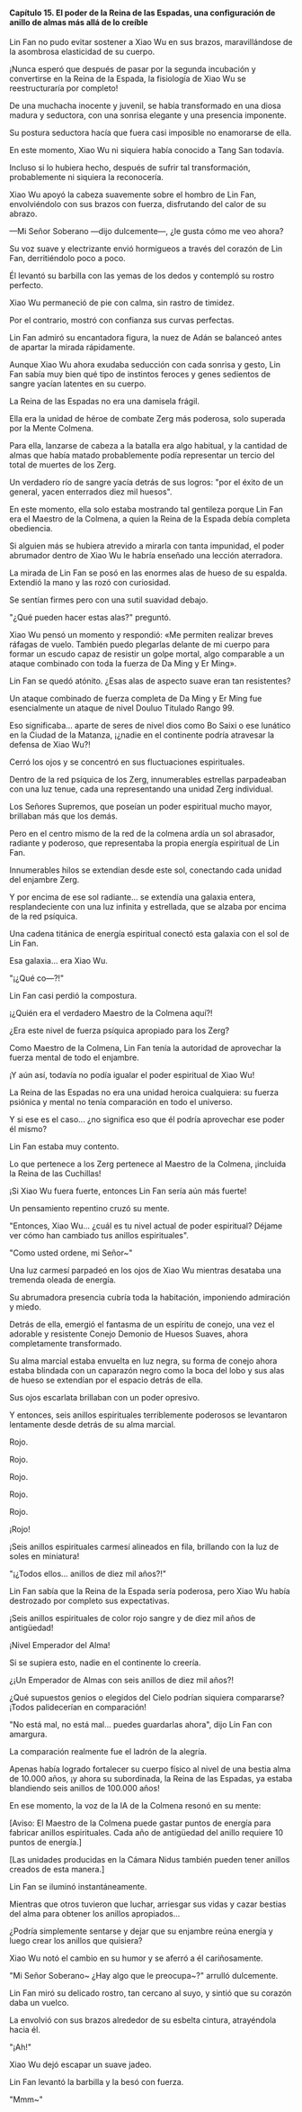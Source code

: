 
#### Capítulo 15. El poder de la Reina de las Espadas, una configuración de anillo de almas más allá de lo creíble


Lin Fan no pudo evitar sostener a Xiao Wu en sus brazos, maravillándose de la asombrosa elasticidad de su cuerpo.

¡Nunca esperó que después de pasar por la segunda incubación y convertirse en la Reina de la Espada, la fisiología de Xiao Wu se reestructuraría por completo!

De una muchacha inocente y juvenil, se había transformado en una diosa madura y seductora, con una sonrisa elegante y una presencia imponente.

Su postura seductora hacía que fuera casi imposible no enamorarse de ella.

En este momento, Xiao Wu ni siquiera había conocido a Tang San todavía.

Incluso si lo hubiera hecho, después de sufrir tal transformación, probablemente ni siquiera la reconocería.

Xiao Wu apoyó la cabeza suavemente sobre el hombro de Lin Fan, envolviéndolo con sus brazos con fuerza, disfrutando del calor de su abrazo.

—Mi Señor Soberano —dijo dulcemente—, ¿le gusta cómo me veo ahora?

Su voz suave y electrizante envió hormigueos a través del corazón de Lin Fan, derritiéndolo poco a poco.

Él levantó su barbilla con las yemas de los dedos y contempló su rostro perfecto.

Xiao Wu permaneció de pie con calma, sin rastro de timidez.

Por el contrario, mostró con confianza sus curvas perfectas.

Lin Fan admiró su encantadora figura, la nuez de Adán se balanceó antes de apartar la mirada rápidamente.

Aunque Xiao Wu ahora exudaba seducción con cada sonrisa y gesto, Lin Fan sabía muy bien qué tipo de instintos feroces y genes sedientos de sangre yacían latentes en su cuerpo.

La Reina de las Espadas no era una damisela frágil.

Ella era la unidad de héroe de combate Zerg más poderosa, solo superada por la Mente Colmena.

Para ella, lanzarse de cabeza a la batalla era algo habitual, y la cantidad de almas que había matado probablemente podía representar un tercio del total de muertes de los Zerg.

Un verdadero río de sangre yacía detrás de sus logros: "por el éxito de un general, yacen enterrados diez mil huesos".

En este momento, ella solo estaba mostrando tal gentileza porque Lin Fan era el Maestro de la Colmena, a quien la Reina de la Espada debía completa obediencia.

Si alguien más se hubiera atrevido a mirarla con tanta impunidad, el poder abrumador dentro de Xiao Wu le habría enseñado una lección aterradora.

La mirada de Lin Fan se posó en las enormes alas de hueso de su espalda. Extendió la mano y las rozó con curiosidad.

Se sentían firmes pero con una sutil suavidad debajo.

"¿Qué pueden hacer estas alas?" preguntó.

Xiao Wu pensó un momento y respondió: «Me permiten realizar breves ráfagas de vuelo. También puedo plegarlas delante de mi cuerpo para formar un escudo capaz de resistir un golpe mortal, algo comparable a un ataque combinado con toda la fuerza de Da Ming y Er Ming».

Lin Fan se quedó atónito. ¿Esas alas de aspecto suave eran tan resistentes?

Un ataque combinado de fuerza completa de Da Ming y Er Ming fue esencialmente un ataque de nivel Douluo Titulado Rango 99.

Eso significaba... aparte de seres de nivel dios como Bo Saixi o ese lunático en la Ciudad de la Matanza, ¡¿nadie en el continente podría atravesar la defensa de Xiao Wu?!

Cerró los ojos y se concentró en sus fluctuaciones espirituales.

Dentro de la red psíquica de los Zerg, innumerables estrellas parpadeaban con una luz tenue, cada una representando una unidad Zerg individual.

Los Señores Supremos, que poseían un poder espiritual mucho mayor, brillaban más que los demás.

Pero en el centro mismo de la red de la colmena ardía un sol abrasador, radiante y poderoso, que representaba la propia energía espiritual de Lin Fan.

Innumerables hilos se extendían desde este sol, conectando cada unidad del enjambre Zerg.

Y por encima de ese sol radiante... se extendía una galaxia entera, resplandeciente con una luz infinita y estrellada, que se alzaba por encima de la red psíquica.

Una cadena titánica de energía espiritual conectó esta galaxia con el sol de Lin Fan.

Esa galaxia... era Xiao Wu.

"¡¿Qué co—?!"

Lin Fan casi perdió la compostura.

¡¿Quién era el verdadero Maestro de la Colmena aquí?!

¿Era este nivel de fuerza psíquica apropiado para los Zerg?

Como Maestro de la Colmena, Lin Fan tenía la autoridad de aprovechar la fuerza mental de todo el enjambre.

¡Y aún así, todavía no podía igualar el poder espiritual de Xiao Wu!

La Reina de las Espadas no era una unidad heroica cualquiera: su fuerza psiónica y mental no tenía comparación en todo el universo.

Y si ese es el caso... ¿no significa eso que él podría aprovechar ese poder él mismo?

Lin Fan estaba muy contento.

Lo que pertenece a los Zerg pertenece al Maestro de la Colmena, ¡incluida la Reina de las Cuchillas!

¡Si Xiao Wu fuera fuerte, entonces Lin Fan sería aún más fuerte!

Un pensamiento repentino cruzó su mente.

"Entonces, Xiao Wu... ¿cuál es tu nivel actual de poder espiritual? Déjame ver cómo han cambiado tus anillos espirituales".

"Como usted ordene, mi Señor~"

Una luz carmesí parpadeó en los ojos de Xiao Wu mientras desataba una tremenda oleada de energía.

Su abrumadora presencia cubría toda la habitación, imponiendo admiración y miedo.

Detrás de ella, emergió el fantasma de un espíritu de conejo, una vez el adorable y resistente Conejo Demonio de Huesos Suaves, ahora completamente transformado.

Su alma marcial estaba envuelta en luz negra, su forma de conejo ahora estaba blindada con un caparazón negro como la boca del lobo y sus alas de hueso se extendían por el espacio detrás de ella.

Sus ojos escarlata brillaban con un poder opresivo.

Y entonces, seis anillos espirituales terriblemente poderosos se levantaron lentamente desde detrás de su alma marcial.

Rojo.

Rojo.

Rojo.

Rojo.

Rojo.

¡Rojo!

¡Seis anillos espirituales carmesí alineados en fila, brillando con la luz de soles en miniatura!

"¡¿Todos ellos... anillos de diez mil años?!"

Lin Fan sabía que la Reina de la Espada sería poderosa, pero Xiao Wu había destrozado por completo sus expectativas.

¡Seis anillos espirituales de color rojo sangre y de diez mil años de antigüedad!

¡Nivel Emperador del Alma!

Si se supiera esto, nadie en el continente lo creería.

¿¡Un Emperador de Almas con seis anillos de diez mil años?!

¿Qué supuestos genios o elegidos del Cielo podrían siquiera compararse? ¡Todos palidecerían en comparación!

"No está mal, no está mal... puedes guardarlas ahora", dijo Lin Fan con amargura.

La comparación realmente fue el ladrón de la alegría.

Apenas había logrado fortalecer su cuerpo físico al nivel de una bestia alma de 10.000 años, ¡y ahora su subordinada, la Reina de las Espadas, ya estaba blandiendo seis anillos de 100.000 años!

En ese momento, la voz de la IA de la Colmena resonó en su mente:

[Aviso: El Maestro de la Colmena puede gastar puntos de energía para fabricar anillos espirituales. Cada año de antigüedad del anillo requiere 10 puntos de energía.]

[Las unidades producidas en la Cámara Nidus también pueden tener anillos creados de esta manera.]

Lin Fan se iluminó instantáneamente.

Mientras que otros tuvieron que luchar, arriesgar sus vidas y cazar bestias del alma para obtener los anillos apropiados...

¿Podría simplemente sentarse y dejar que su enjambre reúna energía y luego crear los anillos que quisiera?

Xiao Wu notó el cambio en su humor y se aferró a él cariñosamente.

"Mi Señor Soberano~ ¿Hay algo que le preocupa~?" arrulló dulcemente.

Lin Fan miró su delicado rostro, tan cercano al suyo, y sintió que su corazón daba un vuelco.

La envolvió con sus brazos alrededor de su esbelta cintura, atrayéndola hacia él.

"¡Ah!"

Xiao Wu dejó escapar un suave jadeo.

Lin Fan levantó la barbilla y la besó con fuerza.

"Mmm~"